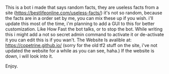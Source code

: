 This is a bot i made that says random facts, they are useless facts from a site (https://bestlifeonline.com/useless-facts/) 
it's not so random, because the facts are in a order set by me, you can mix these up if you wish.
i'll update this most of the time, i'm planning to add a GUI to this for better customization. Like How Fast the bot talks, or to stop the bot.
While writing this i might add a not so secret admin command to activate it or de-activate it you can edit this is if you wan't.
The Website Is avalible at: https://copetrine.github.io/   (sorry for the old tf2 stuff on the site, i've not updated the website for a while as you can see, haha.)
If the website is down, i will look into it.

Enjoy.
